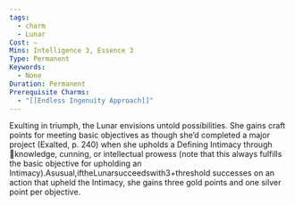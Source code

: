 ```yaml
---
tags:
  - charm
  - Lunar
Cost: —
Mins: Intelligence 3, Essence 3
Type: Permanent
Keywords:
  - None
Duration: Permanent
Prerequisite Charms:
  - "[[Endless Ingenuity Approach]]"
---
```

Exulting in triumph, the Lunar envisions untold possibilities. She gains craft points for meeting basic objectives as though she’d completed a major project (Exalted, p. 240) when she upholds a Defining Intimacy through knowledge, cunning, or intellectual prowess (note that this always fulfills the basic objective for upholding an Intimacy).Asusual,iftheLunarsucceedswith3+threshold successes on an action that upheld the Intimacy, she gains three gold points and one silver point per objective.